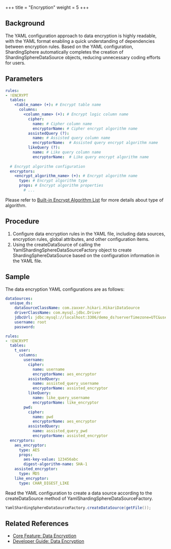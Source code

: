 +++
title = "Encryption"
weight = 5
+++

## Background

The YAML configuration approach to data encryption is highly readable, with the YAML format enabling a quick understanding of dependencies between encryption rules.
Based on the YAML configuration, ShardingSphere automatically completes the creation of ShardingSphereDataSource objects, reducing unnecessary coding efforts for users.

## Parameters

```yaml
rules:
- !ENCRYPT
  tables:
    <table_name> (+): # Encrypt table name
      columns:
        <column_name> (+): # Encrypt logic column name
          cipher:
            name: # Cipher column name
            encryptorName: # Cipher encrypt algorithm name
          assistedQuery (?):
            name: # Assisted query column name
            encryptorName:  # Assisted query encrypt algorithm name
          likeQuery (?):
            name: # Like query column name
            encryptorName:  # Like query encrypt algorithm name 
    
  # Encrypt algorithm configuration
  encryptors:
    <encrypt_algorithm_name> (+): # Encrypt algorithm name
      type: # Encrypt algorithm type
      props: # Encrypt algorithm properties
        # ...
```

Please refer to [Built-in Encrypt Algorithm List](/en/user-manual/common-config/builtin-algorithm/encrypt) for more details about type of algorithm.

## Procedure

1. Configure data encryption rules in the YAML file, including data sources, encryption rules, global attributes, and other configuration items.
2. Using the createDataSource of calling the YamlShardingSphereDataSourceFactory object to create ShardingSphereDataSource based on the configuration information in the YAML file.

## Sample

The data encryption YAML configurations are as follows:

```yaml
dataSources:
  unique_ds:
    dataSourceClassName: com.zaxxer.hikari.HikariDataSource
    driverClassName: com.mysql.jdbc.Driver
    jdbcUrl: jdbc:mysql://localhost:3306/demo_ds?serverTimezone=UTC&useSSL=false&useUnicode=true&characterEncoding=UTF-8
    username: root
    password:

rules:
- !ENCRYPT
  tables:
    t_user:
      columns:
        username:
          cipher:
            name: username
            encryptorName: aes_encryptor
          assistedQuery:
            name: assisted_query_username
            encryptorName: assisted_encryptor
          likeQuery:
            name: like_query_username
            encryptorName: like_encryptor
        pwd:
          cipher:
            name: pwd
            encryptorName: aes_encryptor
          assistedQuery:
            name: assisted_query_pwd
            encryptorName: assisted_encryptor
  encryptors:
    aes_encryptor:
      type: AES
      props:
        aes-key-value: 123456abc
        digest-algorithm-name: SHA-1
    assisted_encryptor:
      type: MD5
    like_encryptor:
      type: CHAR_DIGEST_LIKE
```

Read the YAML configuration to create a data source according to the createDataSource method of YamlShardingSphereDataSourceFactory.

```java
YamlShardingSphereDataSourceFactory.createDataSource(getFile());
```

## Related References

- [Core Feature: Data Encryption](/en/features/encrypt/)
- [Developer Guide: Data Encryption](/en/dev-manual/encrypt/)
